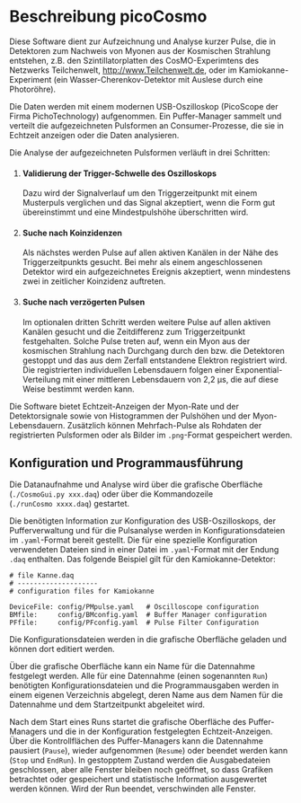 # Beschreibung picoCosmo


Diese Software dient zur Aufzeichnung und Analyse kurzer Pulse, die in Detektoren zum Nachweis von Myonen aus der Kosmischen Strahlung entstehen, z.B. den Szintillatorplatten des CosMO-Experimtens des Netzwerks Teilchenwelt, <http://www.Teilchenwelt.de>, oder im Kamiokanne-Experiment (ein Wasser-Cherenkov-Detektor mit
Auslese durch eine Photoröhre).

Die Daten werden mit einem modernen USB-Oszilloskop
(PicoScope der Firma PichoTechnology) aufgenommen.
Ein Puffer-Manager sammelt und verteilt die aufgezeichneten Pulsformen an Consumer-Prozesse, die
sie in Echtzeit anzeigen oder die Daten analysieren.

Die Analyse der aufgezeichneten Pulsformen verläuft in drei Schritten:

1. #### Validierung der Trigger-Schwelle des Oszilloskops
   Dazu wird der Signalverlauf um den Triggerzeitpunkt mit einem
   Musterpuls verglichen und das Signal akzeptiert, wenn die Form gut  
   übereinstimmt und eine Mindestpulshöhe überschritten wird.

2. #### Suche nach Koinzidenzen
   Als nächstes werden Pulse auf allen aktiven Kanälen in der Nähe
   des Triggerzeitpunkts gesucht. Bei mehr als einem
   angeschlossenen Detektor wird ein aufgezeichnetes
   Ereignis akzeptiert, wenn mindestens zwei in
   zeitlicher Koinzidenz auftreten. 

3. #### Suche nach verzögerten Pulsen
   Im optionalen dritten Schritt werden weitere Pulse auf allen
   aktiven Kanälen gesucht und die Zeitdifferenz zum
   Triggerzeitpunkt festgehalten. Solche Pulse treten auf,
   wenn ein Myon aus der kosmischen Strahlung nach Durchgang
   durch den bzw. die Detektoren gestoppt und das aus dem Zerfall
   entstandene Elektron registriert wird. Die registrierten
   individuellen Lebensdauern folgen einer Exponential-Verteilung mit
   einer mittleren Lebensdauern von 2,2 µs, die auf diese Weise
   bestimmt werden kann.

Die Software bietet Echtzeit-Anzeigen der Myon-Rate und
der Detektorsignale sowie von Histogrammen der Pulshöhen
und der Myon-Lebensdauern. Zusätzlich können Mehrfach-Pulse
als Rohdaten der registrierten Pulsformen oder
als Bilder im `.png`-Format gespeichert werden.


## Konfiguration und Programmausführung

Die Datanaufnahme und Analyse wird über die grafische Oberfläche    
(`./CosmoGui.py xxx.daq`) oder über die Kommandozeile     
(`./runCosmo xxxx.daq`) gestartet.

Die benötigten Information zur Konfiguration des USB-Oszilloskops,
der Pufferverwaltung und für die Pulsanalyse werden in 
Konfigurationsdateien im `.yaml`-Format bereit gestellt.
Die für eine spezielle Konfiguration verwendeten Dateien sind in einer Datei im `.yaml`-Format mit der Endung `.daq` enthalten.
Das folgende Beispiel gilt für den Kamiokanne-Detektor:

    # file Kanne.daq
    # --------------------
    # configuration files for Kamiokanne 

    DeviceFile: config/PMpulse.yaml   # Oscilloscope configuration
    BMfile:     config/BMconfig.yaml  # Buffer Manager configuration
    PFfile:     config/PFconfig.yaml  # Pulse Filter Configuration


Die Konfigurationsdateien werden in die grafische Oberfläche geladen
und können dort editiert werden.

Über die grafische Oberfläche kann ein Name für die Datennahme
festgelegt werden. Alle für eine Datennahme (einen sogenannten
`Run`) benötigten Konfigurationsdateien und die Programmausgaben
werden in einem eigenen Verzeichnis abgelegt, deren Name aus dem
Namen für die Datennahme und dem Startzeitpunkt abgeleitet wird.


Nach dem Start eines Runs startet die grafische Oberfläche des
Puffer-Managers und die in der Konfiguration festgelegten
Echtzeit-Anzeigen. Über die Kontrollflächen des Puffer-Managers kann
die Datennahme pausiert (`Pause`), wieder aufgenommen (`Resume`) oder
beendet werden kann (`Stop` und `EndRun`). In gestopptem Zustand werden
die Ausgabedateien geschlossen, aber alle Fenster bleiben noch geöffnet,
so dass Grafiken betrachtet  oder gespeichert und statistische Information
ausgewertet werden können. Wird der Run beendet, verschwinden alle Fenster. 

